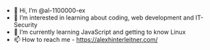 - 👋 Hi, I’m @al-1100000-ex
- 👀 I’m interested in learning about coding, web development and IT-Security
- 🌱 I’m currently learning JavaScript and getting to know Linux
- 📫 How to reach me - https://alexhinterleitner.com/

<!---
al-1100000-ex/al-1100000-ex is a ✨ special ✨ repository because its `README.md` (this file) appears on your GitHub profile.
You can click the Preview link to take a look at your changes.
--->
